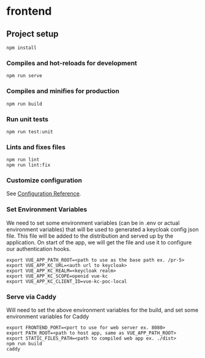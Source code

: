 # frontend

## Project setup
```
npm install
```

### Compiles and hot-reloads for development
```
npm run serve
```

### Compiles and minifies for production
```
npm run build
```

### Run unit tests
```
npm run test:unit
```

### Lints and fixes files
```
npm run lint
npm run lint:fix
```

### Customize configuration
See [Configuration Reference](https://cli.vuejs.org/config/).

### Set Environment Variables
We need to set some environment variables (can be in .env or actual environment variables) that will be used to generated a keycloak config json file.  This file will be added to the distribution and served up by the application.  On start of the app, we will get the file and use it to configure our authentication hooks.

```
export VUE_APP_PATH_ROOT=<path to use as the base path ex. /pr-5>
export VUE_APP_KC_URL=<auth url to keycloak>
export VUE_APP_KC_REALM=<keycloak realm>
export VUE_APP_KC_SCOPE=openid vue-kc 
export VUE_APP_KC_CLIENT_ID=vue-kc-poc-local
```

### Serve via Caddy
Will need to set the above environment variables for the build, and set some environment variables for Caddy

```
export FRONTEND_PORT=<port to use for web server ex. 8080>
export PATH_ROOT=<path to host app, same as VUE_APP_PATH_ROOT>
export STATIC_FILES_PATH=<path to compiled web app ex. ./dist>
npm run build
caddy
```

